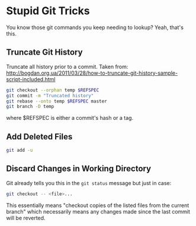# Stupid Git Tricks

You know those git commands you keep needing to lookup? Yeah, that's this.

## Truncate Git History

Truncate all history prior to a commit. Taken from: http://bogdan.org.ua/2011/03/28/how-to-truncate-git-history-sample-script-included.html

```bash
git checkout --orphan temp $REFSPEC
git commit -m "Truncated history"
git rebase --onto temp $REFSPEC master
git branch -D temp
```

where $REFSPEC is either a commit's hash or a tag.

## Add Deleted Files

```bash
git add -u
```

## Discard Changes in Working Directory

Git already tells you this in the ```git status``` message but just in case:

```bash
git checkout -- <file>...
```

This essentially means "checkout copies of the listed files from the current branch" which necessarily means any changes made since the last commit will be reverted.

